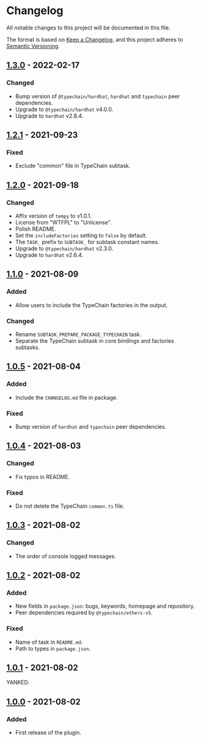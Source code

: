 # Changelog

All notable changes to this project will be documented in this file.

The format is based on [Keep a Changelog](https://keepachangelog.com/en/1.0.0/), and this project adheres to [Semantic
Versioning](https://semver.org/spec/v2.0.0.html).

## [1.3.0] - 2022-02-17

### Changed

- Bump version of `@typechain/hardhat`, `hardhat` and `typechain` peer dependencies.
- Upgrade to `@typechain/hardhat` v4.0.0.
- Upgrade to `hardhat` v2.8.4.

## [1.2.1] - 2021-09-23

### Fixed

- Exclude "common" file in TypeChain subtask.

## [1.2.0] - 2021-09-18

### Changed

- Affix version of `tempy` to v1.0.1.
- License from "WTFPL" to "Unlicense".
- Polish README.
- Set the `includeFactories` setting to `false` by default.
- The `TASK_` prefix to `SUBTASK_` for subtask constant names.
- Upgrade to `@typechain/hardhat` v2.3.0.
- Upgrade to `hardhat` v2.6.4.

## [1.1.0] - 2021-08-09

### Added

- Allow users to include the TypeChain factories in the output.

### Changed

- Rename `SUBTASK_PREPARE_PACKAGE_TYPECHAIN` task.
- Separate the TypeChain subtask in core bindings and factories subtasks.

## [1.0.5] - 2021-08-04

### Added

- Include the `CHANGELOG.md` file in package.

### Fixed

- Bump version of `hardhat` and `typechain` peer dependencies.

## [1.0.4] - 2021-08-03

### Changed

- Fix typos in README.

### Fixed

- Do not delete the TypeChain `common.ts` file.

## [1.0.3] - 2021-08-02

### Changed

- The order of console logged messages.

## [1.0.2] - 2021-08-02

### Added

- New fields in `package.json`: bugs, keywords, homepage and repository.
- Peer dependencies required by `@typechain/ethers-v5`.

### Fixed

- Name of task in `README.md`.
- Path to types in `package.json`.

## [1.0.1] - 2021-08-02

YANKED.

## [1.0.0] - 2021-08-02

### Added

- First release of the plugin.

[1.3.0]: https://github.com/paulrberg/hardhat-packager/compare/v1.2.1...v1.3.0
[1.2.1]: https://github.com/paulrberg/hardhat-packager/compare/v1.2.0...v1.2.1
[1.2.0]: https://github.com/paulrberg/hardhat-packager/compare/v1.1.0...v1.2.0
[1.1.0]: https://github.com/paulrberg/hardhat-packager/compare/v1.0.5...v1.1.0
[1.0.5]: https://github.com/paulrberg/hardhat-packager/compare/v1.0.4...v1.0.5
[1.0.4]: https://github.com/paulrberg/hardhat-packager/compare/v1.0.3...v1.0.4
[1.0.3]: https://github.com/paulrberg/hardhat-packager/compare/v1.0.2...v1.0.3
[1.0.2]: https://github.com/paulrberg/hardhat-packager/compare/v1.0.1...v1.0.2
[1.0.1]: https://github.com/paulrberg/hardhat-packager/compare/v1.0.0...v1.0.1
[1.0.0]: https://github.com/paulrberg/hardhat-packager/releases/tag/v1.0.0
